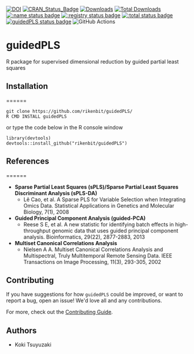 [![DOI](https://zenodo.org/badge/614626969.svg)](https://zenodo.org/badge/latestdoi/614626969)
[![CRAN_Status_Badge](http://www.r-pkg.org/badges/version/guidedPLS)](
https://cran.r-project.org/package=guidedPLS)
[![Downloads](https://cranlogs.r-pkg.org/badges/guidedPLS)](https://CRAN.R-project.org/package=guidedPLS)
[![Total Downloads](https://cranlogs.r-pkg.org/badges/grand-total/guidedPLS?color=orange)](https://CRAN.R-project.org/package=guidedPLS)
[![:name status badge](https://rikenbit.r-universe.dev/badges/:name)](https://rikenbit.r-universe.dev)
[![:registry status badge](https://rikenbit.r-universe.dev/badges/:registry)](https://rikenbit.r-universe.dev)
[![:total status badge](https://rikenbit.r-universe.dev/badges/:total)](https://rikenbit.r-universe.dev)
[![guidedPLS status badge](https://rikenbit.r-universe.dev/badges/guidedPLS)](https://rikenbit.r-universe.dev)
![GitHub Actions](https://github.com/rikenbit/guidedPLS/actions/workflows/build_test_push.yml/badge.svg)

# guidedPLS
R package for supervised dimensional reduction by guided partial least squares

## Installation

======
~~~~
git clone https://github.com/rikenbit/guidedPLS/
R CMD INSTALL guidedPLS
~~~~
or type the code below in the R console window
~~~~
library(devtools)
devtools::install_github("rikenbit/guidedPLS")
~~~~

## References
======
- **Sparse Partial Least Squares (sPLS)/Sparse Partial Least Squares Discriminant Analysis (sPLS-DA)**
  - Lê Cao, et al. A Sparse PLS for Variable Selection when Integrating Omics Data. Statistical Applications in Genetics and Molecular Biology, 7(1), 2008
- **Guided Principal Component Analysis (guided-PCA)**
  - Reese S E, et al. A new statistic for identifying batch effects in high-throughput genomic data that uses guided principal component analysis. Bioinformatics, 29(22), 2877-2883, 2013
- **Multiset Canonical Correlations Analysis**
  - Nielsen A A. Multiset Canonical Correlations Analysis and Multispectral, Truly Multitemporal Remote Sensing Data. IEEE Transactions on Image Processing, 11(3), 293-305, 2002

## Contributing

If you have suggestions for how `guidedPLS` could be improved, or want to report a bug, open an issue! We'd love all and any contributions.

For more, check out the [Contributing Guide](CONTRIBUTING.md).

## Authors
- Koki Tsuyuzaki
